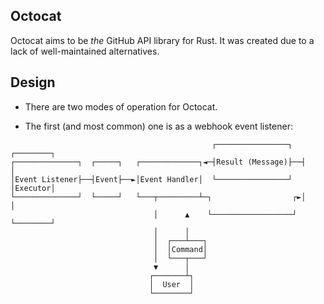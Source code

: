 ## Octocat

Octocat aims to be _the_ GitHub API library for Rust. It was created due to a lack of well-maintained alternatives. 

## Design

* There are two modes of operation for Octocat. 

* The first (and most common) one is as a webhook event listener:

```
                                             ┌────────────────┐  ┌────────┐
┌──────────────┐  ┌─────┐   ┌─────────────┐◄─┤Result (Message)├──┤        │
│Event Listener├──┤Event├──►│Event Handler│  └────────────────┘  │Executor│
└──────────────┘  └─────┘   └───┬─────────┴─┐                  ┌►│        │
                                │      ▲    └──────────────────┘ └────────┘
                                │      │
                                │  ┌───┴───┐
                                │  │Command│
                                │  └───┬───┘
                                ▼      │
                               ┌───────┴┐
                               │  User  │
                               └────────┘
```

